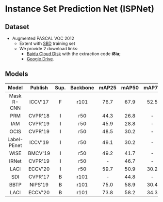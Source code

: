 # Instance Set Prediction Net (ISPNet)

## Dataset

- Augmented PASCAL VOC 2012 
    - Extent with [SBD](http://home.bharathh.info/pubs/codes/SBD/download.html) training set
    - We provide 2 download links:
        - [Baidu Cloud Disk](https://pan.baidu.com/s/1WyqdEYSVGORhDlOLYk83cA) with the extraction code **i8ia**;
        - [Google Drive](https://drive.google.com/file/d/16rE2PtDjG1XrePESj_z66mU5ZEMW9oCu/view?usp=sharing).

## Models

| Model       | Publish | Sup. | Backbone | mAP25 | mAP50 | mAP70 | mAP75 | ABO  |
|:-----------:|:-------:|:----:|:--------:|:-----:|:-----:|:-----:|:-----:|:----:|
| Mask R-CNN  | ICCV'17 | F    | r101     | 76.7  | 67.9  | 52.5  | 44.9  | -    |
| PRM         | CVPR'18 | I    | r50      | 44.3  | 26.8  | -     | 9.0   | 37.6 |
| IAM         | CVPR'19 | I    | r50      | 45.9  | 28.8  | -     | 11.9  | 41.9 |
| OCIS        | CVPR'19 | I    | r50      | 48.5  | 30.2  | -     | 14.4  | 44.3 |
| Label-PEnet | ICCV'19 | I    | r50      | 49.1  | 30.2  | -     | 12.9  | 41.4 |
| WISE        | BMCV'19 | I    | r50      | 49.2  | 41.7  | -     | 23.7  | 55.2 |
| IRNet       | CVPR'19 | I    | r50      | -     | 46.7  | -     | 23.5  | -    |
| LACI        | ECCV'20 | I    | r50      | 59.7  | 50.9  | 30.2  | 28.5  | -    |
| SDI         | CVPR'17 | B    | r101     | -     | 44.8  | -     | 16.3  | 49.1 |
| BBTP        | NIPS'19 | B    | r101     | 75.0  | 58.9  | 30.4  | 21.6  | -    |
| LACI        | ECCV'20 | B    | r101     | 73.8  | 58.2  | 34.3  | 32.1  | -    |